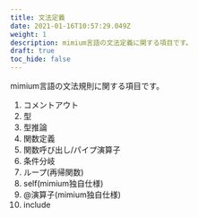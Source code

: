```yaml
---
title: 文法定義
date: 2021-01-16T10:57:29.049Z
weight: 1
description: mimium言語の文法定義に関する項目です。
draft: true
toc_hide: false
---
```

mimium言語の文法規則に関する項目です。

1. コメントアウト
1. 型
  1. 型推論
1. 関数定義
1. 関数呼び出し/パイプ演算子
1. 条件分岐
1. ループ(再帰関数)
1. self(mimium独自仕様)
1. @演算子(mimium独自仕様)
1. include

